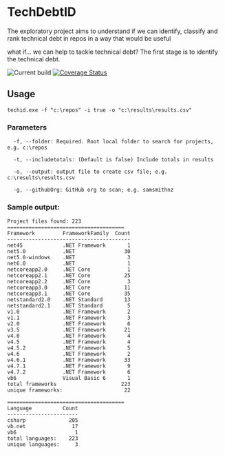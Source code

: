 # TechDebtID
The exploratory project aims to understand if we can identify, classify and rank technical debt in repos in a way that would be useful

what if... we can help to tackle technical debt? The first stage is to identify the technical debt.

![Current build](https://github.com/samsmithnz/TechDebtIdentification/workflows/Technical%20Debt%20ID%20CI/CD/badge.svg)
[![Coverage Status](https://coveralls.io/repos/github/samsmithnz/TechDebtIdentification/badge.svg?branch=main)](https://coveralls.io/github/samsmithnz/TechDebtIdentification?branch=main)




## Usage
```
techid.exe -f "c:\repos" -i true -o "c:\results\results.csv"
```

### Parameters
```
  -f, --folder:	Required. Root local folder to search for projects, e.g. c:\repos

  -t, --includetotals: (Default is false) Include totals in results

  -o, --output: output file to create csv file; e.g. c:\results\results.csv

  -g, --githubOrg: GitHub org to scan; e.g. samsmithnz 
```


### Sample output:
```
Project files found: 223
======================================
Framework         FrameworkFamily  Count
----------------------------------------
net45             .NET Framework       1
net5.0            .NET                30
net5.0-windows    .NET                 3
net6.0            .NET                 1
netcoreapp2.0     .NET Core            1
netcoreapp2.1     .NET Core           25
netcoreapp2.2     .NET Core            3
netcoreapp3.0     .NET Core           11
netcoreapp3.1     .NET Core           35
netstandard2.0    .NET Standard       13
netstandard2.1    .NET Standard        5
v1.0              .NET Framework       2
v1.1              .NET Framework       3
v2.0              .NET Framework       6
v3.5              .NET Framework      21
v4.0              .NET Framework       4
v4.5              .NET Framework       4
v4.5.2            .NET Framework       5
v4.6              .NET Framework       2
v4.6.1            .NET Framework      33
v4.7.1            .NET Framework       9
v4.7.2            .NET Framework       6
vb6               Visual Basic 6       1
total frameworks                     223
unique frameworks:                    22

======================================
Language          Count
-----------------------
csharp              205
vb.net               17
vb6                   1
total languages:    223
unique languages:     3
```

